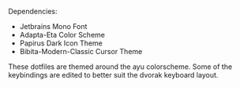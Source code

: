 Dependencies:
- Jetbrains Mono Font
- Adapta-Eta Color Scheme
- Papirus Dark Icon Theme
- Bibita-Modern-Classic Cursor Theme

These dotfiles are themed around the ayu colorscheme. Some of the keybindings are edited to better suit the dvorak keyboard layout.
